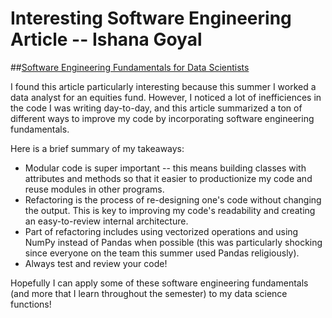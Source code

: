 # Interesting Software Engineering Article -- Ishana Goyal

##[Software Engineering Fundamentals for Data Scientists](https://towardsdatascience.com/software-engineering-fundamentals-for-data-scientists-6c95316d6cc4)

I found this article particularly interesting because this summer I worked a data analyst for an equities fund. However, I noticed a lot of inefficiences in the code I was writing day-to-day, and this article summarized a ton of different ways to improve my code by incorporating software engineering fundamentals. 

Here is a brief summary of my takeaways:
- Modular code is super important -- this means building classes with attributes and methods so that it easier to productionize my code and reuse modules in other programs. 
- Refactoring is the process of re-designing one's code without changing the output. This is key to improving my code's readability and creating an easy-to-review internal architecture. 
- Part of refactoring includes using vectorized operations and using NumPy instead of Pandas when possible (this was particularly shocking since everyone on the team this summer used Pandas religiously).
- Always test and review your code!

Hopefully I can apply some of these software engineering fundamentals (and more that I learn throughout the semester) to my data science functions!


